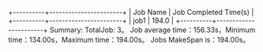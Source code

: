 +----------+-----------------------+
| Job Name | Job Completed Time(s) |
+----------+-----------------------+
|   job1   |         194.0         |
+----------+-----------------------+
Summary:
TotalJob: 3。
Job average time：156.33s，Minimum time：134.00s，Maximum time：194.00s。
Jobs MakeSpan is：194.00s。
